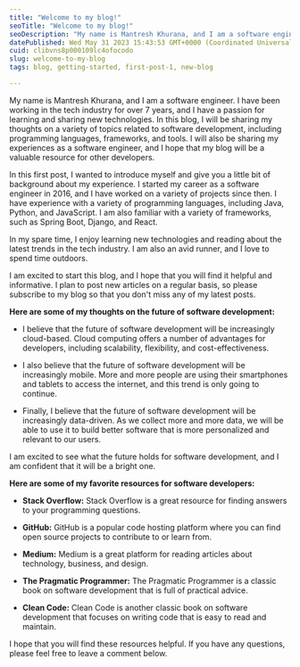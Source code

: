```yaml
---
title: "Welcome to my blog!"
seoTitle: "Welcome to my blog!"
seoDescription: "My name is Mantresh Khurana, and I am a software engineer. I have been working in the tech industry for over 7 years, and I have a passion for learning and"
datePublished: Wed May 31 2023 15:43:53 GMT+0000 (Coordinated Universal Time)
cuid: clibvns8p000109lc4ofocodo
slug: welcome-to-my-blog
tags: blog, getting-started, first-post-1, new-blog

---
```


My name is Mantresh Khurana, and I am a software engineer. I have been working in the tech industry for over 7 years, and I have a passion for learning and sharing new technologies. In this blog, I will be sharing my thoughts on a variety of topics related to software development, including programming languages, frameworks, and tools. I will also be sharing my experiences as a software engineer, and I hope that my blog will be a valuable resource for other developers.

In this first post, I wanted to introduce myself and give you a little bit of background about my experience. I started my career as a software engineer in 2016, and I have worked on a variety of projects since then. I have experience with a variety of programming languages, including Java, Python, and JavaScript. I am also familiar with a variety of frameworks, such as Spring Boot, Django, and React.

In my spare time, I enjoy learning new technologies and reading about the latest trends in the tech industry. I am also an avid runner, and I love to spend time outdoors.

I am excited to start this blog, and I hope that you will find it helpful and informative. I plan to post new articles on a regular basis, so please subscribe to my blog so that you don't miss any of my latest posts.

**Here are some of my thoughts on the future of software development:**

* I believe that the future of software development will be increasingly cloud-based. Cloud computing offers a number of advantages for developers, including scalability, flexibility, and cost-effectiveness.
    
* I also believe that the future of software development will be increasingly mobile. More and more people are using their smartphones and tablets to access the internet, and this trend is only going to continue.
    
* Finally, I believe that the future of software development will be increasingly data-driven. As we collect more and more data, we will be able to use it to build better software that is more personalized and relevant to our users.
    

I am excited to see what the future holds for software development, and I am confident that it will be a bright one.

**Here are some of my favorite resources for software developers:**

* **Stack Overflow:** Stack Overflow is a great resource for finding answers to your programming questions.
    
* **GitHub:** GitHub is a popular code hosting platform where you can find open source projects to contribute to or learn from.
    
* **Medium:** Medium is a great platform for reading articles about technology, business, and design.
    
* **The Pragmatic Programmer:** The Pragmatic Programmer is a classic book on software development that is full of practical advice.
    
* **Clean Code:** Clean Code is another classic book on software development that focuses on writing code that is easy to read and maintain.
    

I hope that you will find these resources helpful. If you have any questions, please feel free to leave a comment below.